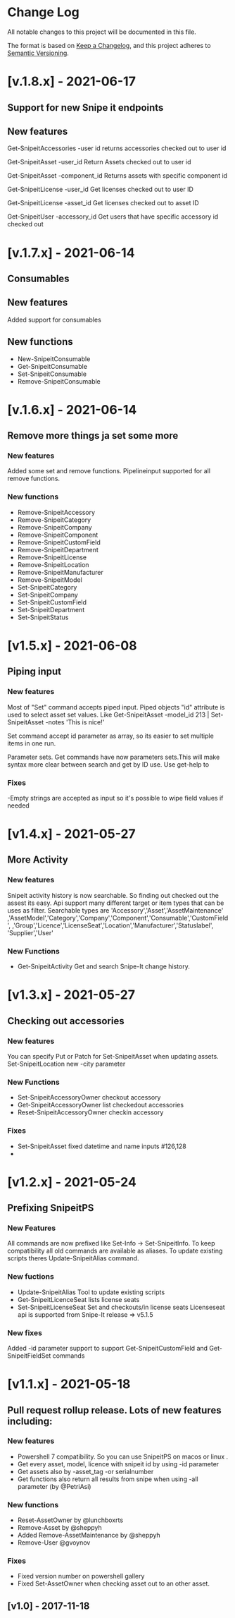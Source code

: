 # Change Log

All notable changes to this project will be documented in this file.

The format is based on [Keep a Changelog](http://keepachangelog.com/),
and this project adheres to [Semantic Versioning](http://semver.org/).


# [v.1.8.x] - 2021-06-17

## Support for new Snipe it endpoints

## New features

Get-SnipeitAccessories -user id
returns accessories checked out to user id

Get-SnipeitAsset -user_id
Return Assets checked out to user id

Get-SnipeitAsset -component_id
Returns assets with specific component id

Get-SnipeitLicense -user_id
Get licenses checked out to user ID

Get-SnipeitLicense -asset_id
Get licenses checked out to asset ID

Get-SnipeitUser -accessory_id
Get users that have specific accessory id checked out

# [v.1.7.x] - 2021-06-14

## Consumables

## New features
Added support for consumables

## New functions
- New-SnipeitConsumable
- Get-SnipeitConsumable
- Set-SnipeitConsumable
- Remove-SnipeitConsumable


# [v.1.6.x] - 2021-06-14

## Remove more things ja set some more

### New features
Added some set and remove functions. Pipelineinput supported
for all remove functions.

### New functions
 - Remove-SnipeitAccessory
 - Remove-SnipeitCategory
 - Remove-SnipeitCompany
 - Remove-SnipeitComponent
 - Remove-SnipeitCustomField
 - Remove-SnipeitDepartment
 - Remove-SnipeitLicense
 - Remove-SnipeitLocation
 - Remove-SnipeitManufacturer
 - Remove-SnipeitModel
 - Set-SnipeitCategory
 - Set-SnipeitCompany
 - Set-SnipeitCustomField
 - Set-SnipeitDepartment
 - Set-SnipeitStatus


# [v1.5.x] - 2021-06-08

## Piping input

### New features
Most of "Set" command accepts piped input. Piped objects "id" attribute
is used to select asset set values. Like
Get-SnipeitAsset -model_id 213 | Set-SnipeitAsset -notes 'This is nice!'

Set command accept id parameter as array, so its easier to set multiple items
in one run.

Parameter sets. Get commands have now parameters sets.This will make syntax more
clear between search and get by ID use. Use get-help to

### Fixes
-Empty strings are accepted as input so it's possible to wipe field values if
needed

# [v1.4.x] - 2021-05-27

## More Activity

### New features
Snipeit activity history is now searchable. So finding out checked out the
assest its easy. Api support many different target or item types that can
be uses as filter. Searchable types are 'Accessory','Asset','AssetMaintenance'
,'AssetModel','Category','Company','Component','Consumable','CustomField',
,'Group','Licence','LicenseSeat','Location','Manufacturer','Statuslabel',
'Supplier','User'


### New Functions
- Get-SnipeitActivity Get and search Snipe-It change history.


# [v1.3.x] - 2021-05-27

## Checking out accessories

### New features
You can specify Put or Patch for  Set-SnipeitAsset when updating assets.
Set-SnipeitLocation new -city parameter

### New Functions
- Set-SnipeitAccessoryOwner checkout accessory
- Get-SnipeitAccessoryOwner list checkedout accessories
- Reset-SnipeitAccessoryOwner checkin accessory

### Fixes
- Set-SnipeitAsset fixed datetime and name inputs #126,128
-

# [v1.2.x] - 2021-05-24

## Prefixing SnipeitPS

### New Features
All commands are now prefixed like Set-Info -> Set-SnipeitInfo.
To keep compatibility all old commands are available as aliases.
To update existing scripts theres Update-SnipeitAlias command.

### New fuctions
- Update-SnipeitAlias Tool to update existing scripts
- Get-SnipeitLicenceSeat lists license seats
- Set-SnipeitLicenseSeat Set and checkouts/in license seats
Licenseseat api is supported from Snipe-It release => v5.1.5

### New fixes
Added -id parameter support to support Get-SnipeitCustomField and
Get-SnipeitFieldSet commands

# [v1.1.x] - 2021-05-18

## Pull request rollup release. Lots of new features including:

### New features
- Powershell 7 compatibility. So you can use SnipeitPS on macos or linux .
- Get every asset, model, licence with snipeit id by using -id parameter
- Get assets also by -asset_tag -or serialnumber
- Get functions also return all results from snipe when using -all parameter (by @PetriAsi)

### New functions
- Reset-AssetOwner by @lunchboxrts
- Remove-Asset by @sheppyh
- Added Remove-AssetMaintenance by @sheppyh
- Remove-User @gvoynov

### Fixes
- Fixed version number on powershell gallery
- Fixed Set-AssetOwner when checking asset out to an other asset.

## [v1.0] - 2017-11-18
